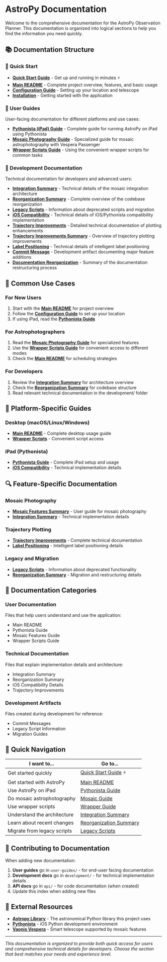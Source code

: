 # AstroPy Documentation

Welcome to the comprehensive documentation for the AstroPy Observation Planner. This documentation is organized into logical sections to help you find the information you need quickly.

## 📚 Documentation Structure

### 🎯 Quick Start
- **[Quick Start Guide](QUICK_START.md)** - Get up and running in minutes ⚡
- **[Main README](../README.md)** - Complete project overview, features, and basic usage
- **[Configuration Guide](../README.md#configuration)** - Setting up your location and telescope
- **[Installation](../README.md#installation)** - Getting started with the application

### 👥 User Guides
User-facing documentation for different platforms and use cases:

- **[Pythonista (iPad) Guide](user-guides/README_PYTHONISTA.md)** - Complete guide for running AstroPy on iPad using Pythonista
- **[Mosaic Photography Guide](user-guides/MOSAIC_FEATURES_SUMMARY.md)** - Specialized guide for mosaic astrophotography with Vespera Passenger
- **[Wrapper Scripts Guide](user-guides/WRAPPERS_GUIDE.md)** - Using the convenient wrapper scripts for common tasks

### 🔧 Development Documentation
Technical documentation for developers and advanced users:

- **[Integration Summary](development/INTEGRATION_SUMMARY.md)** - Technical details of the mosaic integration architecture
- **[Reorganization Summary](development/REORGANIZATION_SUMMARY.md)** - Complete overview of the codebase reorganization
- **[Legacy Scripts](development/LEGACY_SCRIPTS.md)** - Information about deprecated scripts and migration
- **[iOS Compatibility](development/IOS_COMPATIBILITY_FIX.md)** - Technical details of iOS/Pythonista compatibility implementation
- **[Trajectory Improvements](development/TRAJECTORY_IMPROVEMENTS.md)** - Detailed technical documentation of plotting enhancements
- **[Trajectory Improvements Summary](development/TRAJECTORY_IMPROVEMENTS_SUMMARY.md)** - Overview of trajectory plotting improvements
- **[Label Positioning](development/LABEL_POSITIONING_IMPROVEMENTS.md)** - Technical details of intelligent label positioning
- **[Commit Message](development/COMMIT_MESSAGE.md)** - Development artifact documenting major feature additions
- **[Documentation Reorganization](DOCUMENTATION_REORGANIZATION.md)** - Summary of the documentation restructuring process

## 🚀 Common Use Cases

### For New Users
1. Start with the **[Main README](../README.md)** for project overview
2. Follow the **[Configuration Guide](../README.md#configuration)** to set up your location
3. If using iPad, read the **[Pythonista Guide](user-guides/README_PYTHONISTA.md)**

### For Astrophotographers
1. Read the **[Mosaic Photography Guide](user-guides/MOSAIC_FEATURES_SUMMARY.md)** for specialized features
2. Use the **[Wrapper Scripts Guide](user-guides/WRAPPERS_GUIDE.md)** for convenient access to different modes
3. Check the **[Main README](../README.md)** for scheduling strategies

### For Developers
1. Review the **[Integration Summary](development/INTEGRATION_SUMMARY.md)** for architecture overview
2. Check the **[Reorganization Summary](development/REORGANIZATION_SUMMARY.md)** for codebase structure
3. Read relevant technical documentation in the development/ folder

## 📱 Platform-Specific Guides

### Desktop (macOS/Linux/Windows)
- **[Main README](../README.md)** - Complete desktop usage guide
- **[Wrapper Scripts](user-guides/WRAPPERS_GUIDE.md)** - Convenient script access

### iPad (Pythonista)
- **[Pythonista Guide](user-guides/README_PYTHONISTA.md)** - Complete iPad setup and usage
- **[iOS Compatibility](development/IOS_COMPATIBILITY_FIX.md)** - Technical implementation details

## 🔍 Feature-Specific Documentation

### Mosaic Photography
- **[Mosaic Features Summary](user-guides/MOSAIC_FEATURES_SUMMARY.md)** - User guide for mosaic photography
- **[Integration Summary](development/INTEGRATION_SUMMARY.md)** - Technical implementation details

### Trajectory Plotting
- **[Trajectory Improvements](development/TRAJECTORY_IMPROVEMENTS.md)** - Complete technical documentation
- **[Label Positioning](development/LABEL_POSITIONING_IMPROVEMENTS.md)** - Intelligent label positioning details

### Legacy and Migration
- **[Legacy Scripts](development/LEGACY_SCRIPTS.md)** - Information about deprecated functionality
- **[Reorganization Summary](development/REORGANIZATION_SUMMARY.md)** - Migration and restructuring details

## 📖 Documentation Categories

### User Documentation
Files that help users understand and use the application:
- Main README
- Pythonista Guide  
- Mosaic Features Guide
- Wrapper Scripts Guide

### Technical Documentation
Files that explain implementation details and architecture:
- Integration Summary
- Reorganization Summary
- iOS Compatibility Details
- Trajectory Improvements

### Development Artifacts
Files created during development for reference:
- Commit Messages
- Legacy Script Information
- Migration Guides

## 🎯 Quick Navigation

| I want to... | Go to... |
|--------------|----------|
| Get started quickly | [Quick Start Guide](QUICK_START.md) ⚡ |
| Get started with AstroPy | [Main README](../README.md) |
| Use AstroPy on iPad | [Pythonista Guide](user-guides/README_PYTHONISTA.md) |
| Do mosaic astrophotography | [Mosaic Guide](user-guides/MOSAIC_FEATURES_SUMMARY.md) |
| Use wrapper scripts | [Wrapper Guide](user-guides/WRAPPERS_GUIDE.md) |
| Understand the architecture | [Integration Summary](development/INTEGRATION_SUMMARY.md) |
| Learn about recent changes | [Reorganization Summary](development/REORGANIZATION_SUMMARY.md) |
| Migrate from legacy scripts | [Legacy Scripts](development/LEGACY_SCRIPTS.md) |

## 📝 Contributing to Documentation

When adding new documentation:
1. **User guides** go in `user-guides/` - for end-user facing documentation
2. **Development docs** go in `development/` - for technical implementation details
3. **API docs** go in `api/` - for code documentation (when created)
4. Update this index when adding new files

## 🔗 External Resources

- **[Astropy Library](https://www.astropy.org/)** - The astronomical Python library this project uses
- **[Pythonista](https://omz-software.com/pythonista/)** - iOS Python development environment
- **[Vaonis Vespera](https://vaonis.com/vespera)** - Smart telescope supported by mosaic features

---

*This documentation is organized to provide both quick access for users and comprehensive technical details for developers. Choose the section that best matches your needs and experience level.* 